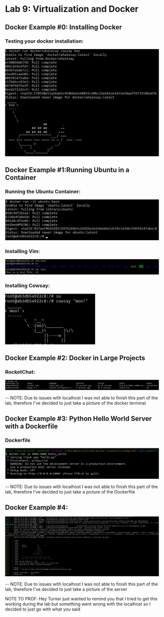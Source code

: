 # Lab 9: Virtualization and Docker

## Docker Example #0: Installing Docker

### Testing your docker installation:
![lab9_example0.jpg](lab9_example0.jpg)

## Docker Example #1:Running Ubuntu in a Container

### Running the Ubuntu Container:
![lab9_example1_part1.jpg](lab9_example1_part1.jpg)

### Installing Vim:
![lab9_example1_part2.jpg](lab9_example1_part2.jpg)

### Installing Cowsay:
![lab9_example1_part3.jpg](lab9_example1_part3.jpg)


## Docker Example #2: Docker in Large Projects

### RocketChat:
![lab9_example2.jpg](lab9_example2.jpg)

-- NOTE: Due to issues with localhost I was not able to finish this part of the lab, therefore I've decided to just take a picture of the docker terminal

## Docker Example #3: Python Hello World Server with a Dockerfile

### Dockerfile
![lab9_example3.jpg](lab9_example3.jpg)

-- NOTE: Due to issues with localhost I was not able to finish this part of the lab, therefore I've decided to just take a picture of the Dockerfile

## Docker Example #4:

![lab9_example4.jpg](lab9_example4.jpg)

-- NOTE: Due to issues with localhost I was not able to finish this part of the lab, therefore I've decided to just take a picture of the server 


NOTE TO PROF: Hey Turner just wanted to remind you that I tried to get this working during the lab but something went wrong with the localhost so I decided to just go with what you said
